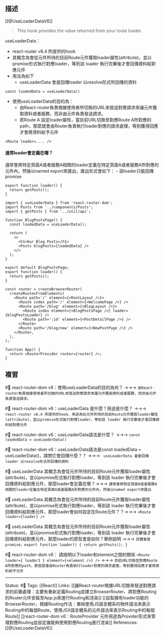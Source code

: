 ## 描述

[[@UseLoaderDataV6]]

> This hook provides the value returned from your route loader.

useLoaderData：
- react-router v6.4 所提供的hook
- 其概念為會從元件所待的目前Route元件獲取loader屬性(attribute)，並以promise形式執行對應loader，等到該 loader 執行完畢後才會回傳資料給對應元件
- 用法為如下
	-  useLoaderData 會是回傳loader 以resolve形式所回傳的資料
```
const loadedData = useLoaderData()
```
- 使用useLoaderData的目的為：
	- 由React-router負責根據使用者所切換的URL來發送對應請求來讓元件獲取資料或者服務，而非由元件負責發送請求。
	- 若Route A 設定loader屬性，當目前URL切換至對應Route A所對應的path，那麼就會由Router負責執行loader對應的請求處理，等到獲得回應才會將資料給予元件
```
<Route loader=.... />
```

#### 通常loader會定義在哪？

通常會將特定頁面A或者服務A相關的loader定義在特定頁面A或者服務A所對應的元件內，然後以named export來匯出，匯出形式會如下：
	- 該loader只能回傳promise
```
export function loader() {
  return getPosts();
}
```


```
import { useLoaderData } from 'react-router-dom';
import Posts from '../components/Posts';
import { getPosts } from '../util/api';

function BlogPostsPage() {
  const loadedData = useLoaderData();

  return (
    <>
      <h1>Our Blog Posts</h1>
      <Posts blogPosts={loadedData} />
    </>
  );
}

export default BlogPostsPage;
export function loader() {
  return getPosts();
}
```


```
const router = createBrowserRouter(
  createRoutesFromElements(
    <Route path='/' element={<RootLayout />}>
      <Route index path='/' element={<WelcomePage />} />
      <Route path='/blog' element={<BlogLayout />}>
        <Route index element={<BlogPostsPage />} loader={blogPostsLoader} />
        <Route path=':id' element={<PostDetailPage />} />
      </Route>
      <Route path='/blog/new' element={<NewPostPage />} />
    </Route>,
  ),
);

function App() {
  return <RouterProvider router={router} />;
}
```




## 複習

#🧠 react-router-dom v6：使用useLoaderData的目的為何？ ->->-> `由React-router負責根據使用者所切換的URL來發送對應請求來讓元件獲取資料或者服務，而非由元件負責發送請求。`
<!--SR:!2023-01-22,28,250-->

#🧠  react-router-dom v6：useLoaderData 是什麼？用途是什麼？ ->->-> `react-router v6.4 所提供的hook、用途為在元件所待的目前Route元件獲取loader屬性(attribute)，並以promise形式執行對應loader，等到該 loader 執行完畢後才會回傳資料給對應元件`
<!--SR:!2023-01-14,22,250-->

#🧠 react-router-dom v6：useLoaderData語法是什麼？ ->->-> `const loadedData = useLoaderData()`
<!--SR:!2023-01-22,28,250-->

#🧠 react-router-dom v6：useLoaderData語法是const loadedData = useLoaderData()，請問它會回傳什麼？？ ->->-> ` useLoaderData 會是回傳loader 以resolve形式所回傳的資料`
<!--SR:!2023-01-15,23,250-->



#🧠 useLoaderData 其概念為會從元件所待的目前Route元件獲取loader屬性(attribute)，並以promise形式執行對應loader，等到該 loader 執行完畢後才會回傳資料給對應元件，那麼loader會定義在哪？->->-> `通常會將特定頁面A或者服務A相關的loader定義在特定頁面A或者服務A所對應的元件內，然後以named export來匯出`
<!--SR:!2023-01-19,26,250-->



#🧠 useLoaderData 其概念為會從元件所待的目前Route元件獲取loader屬性(attribute)，並以promise形式執行對應loader，等到該 loader 執行完畢後才會回傳資料給對應元件，那麼loader會如何設定在Route元件？？->->-> `<Route loader={loader} />`
<!--SR:!2023-02-22,46,250-->

#🧠 useLoaderData 其概念為會從元件所待的目前Route元件獲取loader屬性(attribute)，並以promise形式執行對應loader，等到該 loader 執行完畢後才會回傳資料給對應元件，那麼loader的原型會是如何？舉例說明 ->->-> `具體會是promise，export function loader() { return getPosts(); }`
<!--SR:!2023-02-03,28,230-->


#🧠 react-router-dom v6： 請說明以下loader和element之間的關係 `<Route loader={ loader1 } element={<element />} />` ->->-> `目前URL切換至對應Route A所對應的path，那麼就會由Router負責執行loader對應的請求處理，等到獲得回應才會將資料給予元件`
<!--SR:!2023-01-21,27,250-->

---
Status: #🌱 
Tags:
[[React]]
Links:
[[讓React-router根據URL切換來發送對應請求的前置處理：主要有重新定義Routing並建立BrowserRouter、將對應Routing的Router元件安裝至App.js來進行Routing和渲染]]
[[自製擁有loader功能的BrowserRouter，根據Routing作法：單純使用JS語言體系的物件語法來表示Routing中的每個Route、使用JSX語言體系的元件語法來表示Routing中的每個Route]]
[[react-router-dom v6：RouteProvider 元件用途為Provider形式來管理對應Routing並設定誰能夠使用對應Routing進行渲染]]
References:
[[@UseLoaderDataV6]]